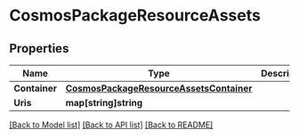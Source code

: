 # CosmosPackageResourceAssets

## Properties
Name | Type | Description | Notes
------------ | ------------- | ------------- | -------------
**Container** | [**CosmosPackageResourceAssetsContainer**](CosmosPackageResourceAssetsContainer.md) |  | [optional] 
**Uris** | **map[string]string** |  | [optional] 

[[Back to Model list]](../README.md#documentation-for-models) [[Back to API list]](../README.md#documentation-for-api-endpoints) [[Back to README]](../README.md)


